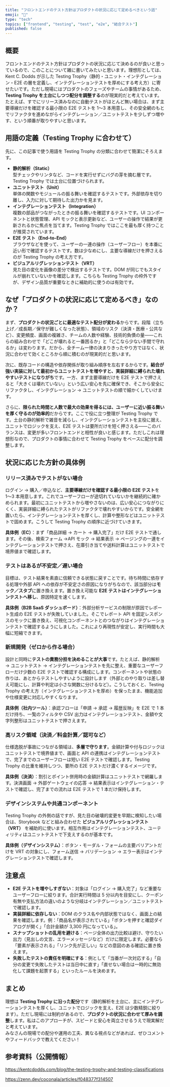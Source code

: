 ```yaml
---
title: "フロントエンドのテスト方針はプロダクトの状況に応じて定めるべきという話"
emoji: "🧪"
type: "tech"
topics: ["frontend", "testing", "test", "e2e", "結合テスト"]
published: false
---
```


## 概要

フロントエンドのテスト方針はプロダクトの状況に応じて決めるのが良いと思っているので、このことについて雑に書いてみたいと思います。理想形としては、Kent C. Dodds が示した Testing Trophy（静的・ユニット・インテグレーション・E2E の層を定義し、インテグレーションテストを厚めにする考え方）に寄せたいです。ただし現場にはプロダクトのフェーズやチームの事情があるため、**Testing Trophy を土台にしつつ配分を調整する**のが現実的だと考えています。  
たとえば、すでにリリース済みなのに自動テストがほとんど無い場合は、まず主要導線だけを確認する最小限の E2E テストを 1〜3 本用意し、その安全網のもとでリファクタを進めながらインテグレーション／ユニットテストを少しずつ増やす、という順番が取りやすいと思います。

## 用語の定義（Testing Trophy に合わせて）

先に、この記事で使う用語を Testing Trophy の分類に合わせて簡潔にそろえます。

- **静的解析（Static）**  
  型チェックやリンタなど、コードを実行せずにバグの芽を摘む層です。Testing Trophy では土台に位置づけられます。
- **ユニットテスト（Unit）**  
  単体の関数やモジュールの振る舞いを確認するテストです。外部依存を切り離し、入力に対して期待した出力かを見ます。
- **インテグレーションテスト（Integration）**  
  複数の部品がつながったときの振る舞いを確認するテストです。UI コンポーネントと状態管理、API モックと表示更新など、ユーザーの操作で結果が更新されるかに焦点を当てます。Testing Trophy ではここを最も厚く持つことが推奨されています。
- **E2E テスト（End-to-End）**  
  ブラウザなどを使って、ユーザーの一連の操作（ユーザーフロー）を本番に近い形で確認するテストです。数は少なめにし、主要な導線だけを押さえるのが Testing Trophy の考え方です。
- **ビジュアルリグレッションテスト（VRT）**  
  見た目の変化を画像の差分で検出するテストです。DOM が同じでもスタイルが崩れていないかを確認します。こちらも Testing Trophy の枠外ですが、デザイン品質が重要なときに補助的に使うのは有効です。

## なぜ「プロダクトの状況に応じて定めるべき」なのか？

まず、**プロダクトの状況ごとに最適なテスト配分が変わる**からです。段階（立ち上げ／成長期／保守が難しくなった状態）、領域のリスク（決済・医療・公共など）、変更頻度、画面の複雑さ、チームの人数や経験、技術的負債の量——これらの組み合わせで「どこが壊れると一番困るか」と「どこなら少ない手間で守れるか」は変わります。だから、全チーム一律の決まりきったやり方ではなく、状況に合わせて効くところから順に積むのが現実的だと思います。

次に、既存コードの構造や依存関係が取り組み順序を左右するからです。**結合が強い実装に対して最初からユニットテストを増やすと、実装詳細に縛られた壊れやすいテストになりがち**です。一方、まず主要導線だけを E2E テストで押さえると「大きくは壊れていない」という広い安心を先に確保でき、そこから安全にリファクタし、インテグレーション → ユニットテストの順で細かくしていけます。

さらに、**限られた時間と人数で最大の効果を得るには、ユーザーに近い振る舞いを厚く守るのが効率的**だからです。ここで役に立つ整理が Testing Trophy です。土台の静的解析で雑音を減らし、インテグレーションテストを主役に据え、ユニットでロジックを支え、E2E テストは要所だけを短く押さえる——このバランスは、変更が多いフロントエンドと相性が良いと感じます。ただしこれは理想形なので、プロダクトの事情に合わせて Testing Trophy をベースに配分を調整します。

## 状況に応じた方針の具体例

### リリース済みでテストがない場合

ログイン → 購入／申込など、**主要導線だけを確認する最小限の E2E テスト**を 1〜3 本用意します。これでユーザーフローが途切れていないかを継続的に確かめられます。最初にユニットテストから増やさないのは、広い安心につながりにくく、実装詳細に縛られたテストがリファクタで壊れやすいからです。安全網を置いたら、インテグレーションテストを厚くし、計算や整形などはユニットテストで固めます。こうして Testing Trophy の順序に近づけていきます。

**具体例（EC）**：まず「商品詳細 → カート → 購入完了」だけ E2E テストで通します。その後、検索フォーム →API モック → 結果表示 → ページングの一連をインテグレーションテストで押さえ、在庫引き当てや送料計算はユニットテストで境界値まで確認します。

### テストはあるが不安定／遅い場合

目標は、テスト結果を素直に信頼できる状態に戻すことです。待ち時間に依存する処理や外部 API への依存が不安定さの原因になりがちなので、該当部分は**モック／スタブ**に置き換えます。置き換え可能な **E2E テストはインテグレーションテストへ移し**、原因特定を速くします。

**具体例（B2B SaaS ダッシュボード）**：外部分析サービスの制限が原因でレポート生成の E2E テストが失敗していました。そこでレポート API を固定レスポンスのモックに置き換え、可視化コンポーネントとのつながりはインテグレーションテストで確認するようにしました。これにより再現性が安定し、実行時間も大幅に短縮できます。

### 新規開発（ゼロから作る場合）

設計と同時に**テストの責務分担を決めることが大事**です。たとえば、静的解析 → ユニットテスト → インテグレーションテストを先に整え、重要なユーザーフローだけ少数の E2E テストで確認する構成にします。コンポーネントや状態の作りは、あとからテストしやすいように設計します（外部とのやり取りは差し替え可能にし、計算や判定は小さな関数に分けるなど）。こうしておくと、Testing Trophy の考え方（インテグレーションテストを厚め）を保ったまま、機能追加や仕様変更に対応しやすくなります。

**具体例（社内ツール）**：承認フローは「申請 → 承認 → 履歴反映」を E2E で 1 本だけ持ち、一覧のフィルタや CSV 出力はインテグレーションテスト、金額や文字列整形はユニットテストで押さえます。

### 高リスク領域（決済／料金計算／認可など）

仕様逸脱が事故につながる領域は、**多層で守ります**。金額計算や付与ロジックはユニットテストで境界値まで、画面と API の連携はインテグレーションテストで、完了までのユーザーフローは短い E2E テストで確認します。Testing Trophy の比重を維持しつつ、要所の E2E テストだけ濃くするイメージです。

**具体例（決済）**：割引とポイント併用時の金額計算はユニットテストで網羅します。決済画面 → 外部ゲートウェイの応答 → 結果表示はインテグレーション・テストで確認し、完了までの流れは E2E テストで 1 本だけ保持します。

### デザインシステムや共通コンポーネント

Testing Trophy の外側の話ですが、見た目の破壊的変更を早期に検知したい場合は、Storybook などと組み合わせた **ビジュアルリグレッションテスト（VRT）** を補助的に使います。相互作用はインテグレーションテスト、ユーティリティはユニットテストで下支えするのが基本です。

**具体例（デザインシステム）**：ボタン・モーダル・フォームの主要バリアントだけを VRT の対象にし、フォーム送信 → バリデーション → エラー表示はインテグレーションテストで確認します。

## 注意点

- **E2E テストを増やしすぎない**：対象は「ログイン → 購入完了」など重要なユーザーフローに絞ります。合計実行時間は 5 分以内を目安にし、クーポン有無や支払方法の違いのような分岐はインテグレーション／ユニットテストで確認します。
- **実装詳細に依存しない**：DOM のクラス名や内部状態ではなく、画面上の結果を確認します。例：「商品名が表示されている」「ボタンを押すと確認ダイアログが開く」「合計金額が 3,300 円になっている」。
- **スナップショットの乱用を避ける**：ページ全体の出力比較は避け、守りたい出力（見出しの文言、エラーメッセージなど）だけに限定します。必要なら「要素が表示される」「リンク先が正しい」などの意図のある確認に置き換えます。
- **失敗したテストの責任を明確にする**：例として「当番が一次対応する」「自分の変更で失敗したテストは当日中に直す」「直せない場合は一時的に無効化して課題を起票する」といったルールを決めます。

## まとめ

理想は **Testing Trophy に沿った配分**です（静的解析を土台に、主にインテグレーションテストを厚くし、ユニットでロジックを支え、E2E は少数精鋭に絞ります）。ただし現場には制約があるので、**プロダクトの状況に合わせて厚みを調整**します。私はこのアプローチが、スピードと安心を両立させるうえで現実解だと考えています。  
みなさんの現場での配分や運用の工夫、異なる視点などがあれば、ぜひコメントやフィードバックで教えてください！

## 参考資料（公開情報）

https://kentcdodds.com/blog/the-testing-trophy-and-testing-classifications

https://zenn.dev/coconala/articles/f048377f314507
